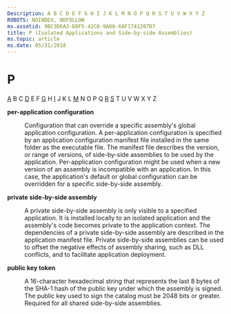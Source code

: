 ```yaml
---
Description: A B C D E F G H I J K L M N O P Q R S T U V W X Y Z
ROBOTS: NOINDEX, NOFOLLOW
ms.assetid: 9BC3D6A3-D8F5-42C6-9A68-68F1741207D7
title: P (Isolated Applications and Side-by-side Assemblies)
ms.topic: article
ms.date: 05/31/2018
---
```


# P

[A](a-sbscs-gly.md) B C [D](d-sbscs-gly.md) E F [G](g-sbscs-gly.md) H [I](i-sbscs-gly.md) J K L [M](m-sbscs-gly.md) N O P Q [R](r-sbscs-gly.md) [S](s-sbscs-gly.md) T U V W X Y Z

<dl> <dt>

<span id="_win32_per_application_configuration_gly"></span><span id="_WIN32_PER_APPLICATION_CONFIGURATION_GLY"></span>**per-application configuration**
</dt> <dd>

Configuration that can override a specific assembly's global application configuration. A per-application configuration is specified by an application configuration manifest file installed in the same folder as the executable file. The manifest file describes the version, or range of versions, of side-by-side assemblies to be used by the application. Per-application configuration might be used when a new version of an assembly is incompatible with an application. In this case, the application's default or global configuration can be overridden for a specific side-by-side assembly.

</dd> <dt>

<span id="_win32_private_side_by_side_assembly_gly"></span><span id="_WIN32_PRIVATE_SIDE_BY_SIDE_ASSEMBLY_GLY"></span>**private side-by-side assembly**
</dt> <dd>

A private side-by-side assembly is only visible to a specified application. It is installed locally to an isolated application and the assembly's code becomes private to the application context. The dependencies of a private side-by-side assembly are described in the application manifest file. Private side-by-side assemblies can be used to offset the negative effects of assembly sharing, such as DLL conflicts, and to facilitate application deployment.

</dd> <dt>

<span id="_win32_public_key_token_gly"></span><span id="_WIN32_PUBLIC_KEY_TOKEN_GLY"></span>**public key token**
</dt> <dd>

A 16-character hexadecimal string that represents the last 8 bytes of the SHA-1 hash of the public key under which the assembly is signed. The public key used to sign the catalog must be 2048 bits or greater. Required for all shared side-by-side assemblies.

</dd> </dl>

 

 



